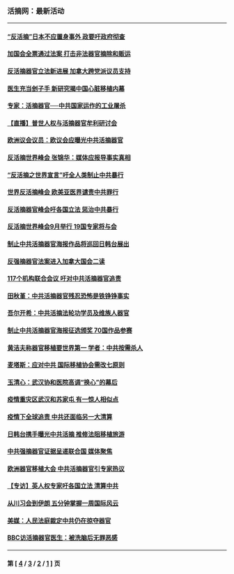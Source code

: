 ### 活摘网：最新活动
---
#### [“反活摘”日本不应置身事外 政要吁政府彻查](../../pages/nf5883/n13971188.md?04290430) 
#### [加国会全票通过法案 打击非法器官摘除和贩运](../../pages/nf5883/n13884924.md?04290430) 
#### [反活摘器官立法新进展 加拿大跨党派议员支持](../../pages/nf5883/n13876061.md?04290430) 
#### [医生充当刽子手 新研究揭中国心脏移植内幕](../../pages/nf5883/n13772291.md?04290430) 
#### [专家：活摘器官──中共国家运作的工业屠杀](../../pages/nf5883/n13761178.md?04290430) 
#### [【直播】普世人权与活摘器官牟利研讨会](../../pages/nf5883/n13425146.md?04290430) 
#### [欧洲议会议员：欧议会应曝光中共活摘器官](../../pages/nf5883/n13336571.md?04290430) 
#### [反活摘世界峰会 张锦华：媒体应报导事实真相](../../pages/nf5883/n13278502.md?04290430) 
#### [“反活摘之世界宣言”吁全人类制止中共暴行](../../pages/nf5883/n13259730.md?04290430) 
#### [世界反活摘峰会 欧美亚医界谴责中共罪行](../../pages/nf5883/n13253550.md?04290430) 
#### [反活摘器官峰会吁各国立法 惩治中共暴行](../../pages/nf5883/n13245052.md?04290430) 
#### [反活摘世界峰会9月举行 19国专家将与会](../../pages/nf5883/n13201492.md?04290430) 
#### [制止中共活摘器官海报作品将巡回日韩台展出](../../pages/nf5883/n13177791.md?04290430) 
#### [反强摘器官法案进入加拿大国会二读](../../pages/nf5883/n13033450.md?04290430) 
#### [117个机构联合会议 吁对中共活摘器官追责](../../pages/nf5883/n12775087.md?04290430) 
#### [田秋堇：中共活摘器官残忍恐怖是铁铮铮事实](../../pages/nf5883/n12702148.md?04290430) 
#### [吾尔开希：中共活摘法轮功学员及维族人器官](../../pages/nf5883/n12693197.md?04290430) 
#### [制止中共活摘器官海报征选颁奖 70国作品参赛](../../pages/nf5883/n12692050.md?04290430) 
#### [黄洁夫称器官移植要世界第一 学者：中共按需杀人](../../pages/nf5883/n12572329.md?04290430) 
#### [麦塔斯：应对中共 国际移植协会需改七原则](../../pages/nf5883/n12514711.md?04290430) 
#### [玉清心：武汉协和医院高调“换心”的幕后](../../pages/nf5883/n12298730.md?04290430) 
#### [疫情重灾区武汉和苏家屯 有一惊人相似点](../../pages/nf5883/n12150824.md?04290430) 
#### [疫情下全球追责 中共还面临另一大清算](../../pages/nf5883/n12070397.md?04290430) 
#### [日韩台携手曝光中共活摘 推修法阻移植旅游](../../pages/nf5883/n11712046.md?04290430) 
#### [中共强摘器官证据呈递联合国 媒体聚焦](../../pages/nf5883/n11546426.md?04290430) 
#### [欧洲器官移植大会 中共活摘器官引专家热议](../../pages/nf5883/n11539095.md?04290430) 
#### [【专访】英人权专家吁各国立法 清算中共](../../pages/nf5883/n11367315.md?04290430) 
#### [从川习会到伊朗 五分钟掌握一周国际风云](../../pages/nf5883/n11338520.md?04290430) 
#### [美媒：人民法庭裁定中共仍在掠夺器官](../../pages/nf5883/n11334897.md?04290430) 
#### [BBC访活摘器官医生：被洗脑后无罪恶感](../../pages/nf5883/n11335935.md?04290430) 

---
#### 第 [ [4](./4.md?04290430) / [3](./3.md?04290430) / [2](./2.md?04290430) / [1](./1.md?04290430) ] 页
